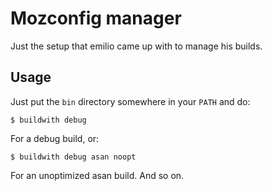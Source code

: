 # Mozconfig manager

Just the setup that emilio came up with to manage his builds.

## Usage

Just put the `bin` directory somewhere in your `PATH` and do:

```
$ buildwith debug
```

For a debug build, or:

```
$ buildwith debug asan noopt
```

For an unoptimized asan build. And so on.
